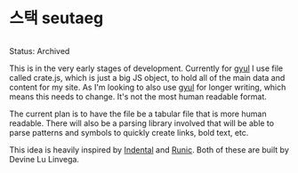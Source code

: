 # 스택 seutaeg

```scala mdoc:percentages:seutaeg
```

Status: Archived

This is in the very early stages of development. Currently for [gyul](gyul.html) I
use file called crate.js, which is just a big JS object, to hold all of the main
data and content for my site. As I'm looking to also use [gyul](gyul.html) for
longer writing, which means this needs to change. It's not the most human
readable format.

The current plan is to have the file be a tabular file that is more human
readable. There will also be a parsing library involved that will be able to
parse patterns and symbols to quickly create links, bold text, etc.

This idea is heavily inspired by [Indental](https://wiki.xxiivv.com/#indental)
and [Runic](https://wiki.xxiivv.com/#runic). Both of these are built by Devine
Lu Linvega.

```scala mdoc:tags:seutaeg
```
